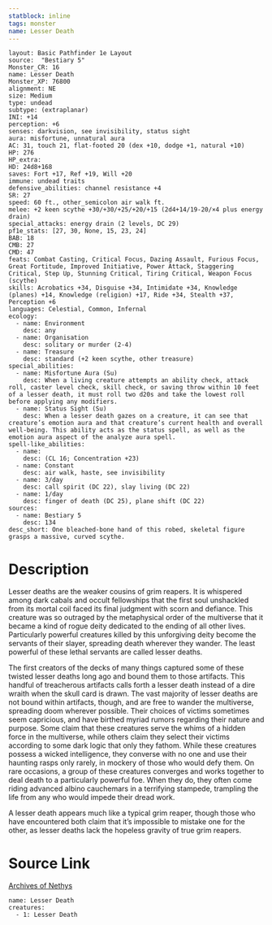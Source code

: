 ```yaml
---
statblock: inline
tags: monster
name: Lesser Death
---
```

```statblock
layout: Basic Pathfinder 1e Layout
source:  "Bestiary 5"
Monster_CR: 16
name: Lesser Death
Monster_XP: 76800
alignment: NE
size: Medium
type: undead
subtype: (extraplanar)
INI: +14
perception: +6
senses: darkvision, see invisibility, status sight
aura: misfortune, unnatural aura
AC: 31, touch 21, flat-footed 20 (dex +10, dodge +1, natural +10)
HP: 276
HP_extra: 
HD: 24d8+168
saves: Fort +17, Ref +19, Will +20
immune: undead traits
defensive_abilities: channel resistance +4
SR: 27
speed: 60 ft., other_semicolon air walk ft.
melee: +2 keen scythe +30/+30/+25/+20/+15 (2d4+14/19-20/×4 plus energy drain)
special_attacks: energy drain (2 levels, DC 29)
pf1e_stats: [27, 30, None, 15, 23, 24]
BAB: 18
CMB: 27
CMD: 47
feats: Combat Casting, Critical Focus, Dazing Assault, Furious Focus, Great Fortitude, Improved Initiative, Power Attack, Staggering Critical, Step Up, Stunning Critical, Tiring Critical, Weapon Focus (scythe)
skills: Acrobatics +34, Disguise +34, Intimidate +34, Knowledge (planes) +14, Knowledge (religion) +17, Ride +34, Stealth +37, Perception +6
languages: Celestial, Common, Infernal
ecology:
  - name: Environment
    desc: any
  - name: Organisation
    desc: solitary or murder (2-4)
  - name: Treasure
    desc: standard (+2 keen scythe, other treasure)
special_abilities:
  - name: Misfortune Aura (Su)
    desc: When a living creature attempts an ability check, attack roll, caster level check, skill check, or saving throw within 10 feet of a lesser death, it must roll two d20s and take the lowest roll before applying any modifiers.
  - name: Status Sight (Su)
    desc: When a lesser death gazes on a creature, it can see that creature’s emotion aura and that creature’s current health and overall well-being. This ability acts as the status spell, as well as the emotion aura aspect of the analyze aura spell.
spell-like_abilities:
  - name:
    desc: (CL 16; Concentration +23)
  - name: Constant
    desc: air walk, haste, see invisibility
  - name: 3/day
    desc: call spirit (DC 22), slay living (DC 22)
  - name: 1/day
    desc: finger of death (DC 25), plane shift (DC 22)
sources:
  - name: Bestiary 5
    desc: 134
desc_short: One bleached-bone hand of this robed, skeletal figure grasps a massive, curved scythe.
```
# Description
Lesser deaths are the weaker cousins of grim reapers. It is whispered among dark cabals and occult fellowships that the first soul unshackled from its mortal coil faced its final judgment with scorn and defiance. This creature was so outraged by the metaphysical order of the multiverse that it became a kind of rogue deity dedicated to the ending of all other lives. Particularly powerful creatures killed by this unforgiving deity become the servants of their slayer, spreading death wherever they wander. The least powerful of these lethal servants are called lesser deaths.

 The first creators of the decks of many things captured some of these twisted lesser deaths long ago and bound them to those artifacts. This handful of treacherous artifacts calls forth a lesser death instead of a dire wraith when the skull card is drawn. The vast majority of lesser deaths are not bound within artifacts, though, and are free to wander the multiverse, spreading doom wherever possible. Their choices of victims sometimes seem capricious, and have birthed myriad rumors regarding their nature and purpose. Some claim that these creatures serve the whims of a hidden force in the multiverse, while others claim they select their victims according to some dark logic that only they fathom. While these creatures possess a wicked intelligence, they converse with no one and use their haunting rasps only rarely, in mockery of those who would defy them. On rare occasions, a group of these creatures converges and works together to deal death to a particularly powerful foe. When they do, they often come riding advanced albino cauchemars in a terrifying stampede, trampling the life from any who would impede their dread work.

 A lesser death appears much like a typical grim reaper, though those who have encountered both claim that it’s impossible to mistake one for the other, as lesser deaths lack the hopeless gravity of true grim reapers.
# Source Link
[Archives of Nethys](https://aonprd.com/MonsterDisplay.aspx?ItemName=Lesser%20Death)
```encounter-table
name: Lesser Death
creatures:
  - 1: Lesser Death
```
